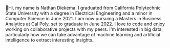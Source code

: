 👋Hi, my name is Nathan Diekema.
I graduated from California Polytechnic State University with a 
degree in Electrical Engineering and a minor in Computer Science in June 2021.
I am now pursuing a Masters in Business Analytics at Cal Poly, set to graduate in June 2022. 
I love to code and enjoy working on collaborative projects with my 
peers. I'm interested in big data, particularly how we can take advantage of
machine learning and artificial intelligence to extract interesting insights.

<!---
ndiekema/ndiekema is a ✨ special ✨ repository because its `README.md` (this file) appears on your GitHub profile.
You can click the Preview link to take a look at your changes.
--->

